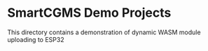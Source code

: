 # SmartCGMS Demo Projects

This directory contains a demonstration of dynamic WASM module uploading to ESP32